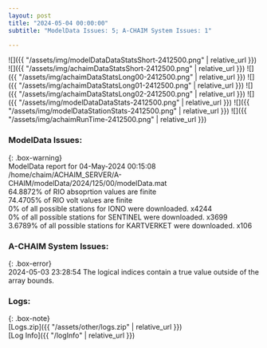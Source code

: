 ```yaml
---
layout: post
title: "2024-05-04 00:00:00"
subtitle: "ModelData Issues: 5; A-CHAIM System Issues: 1"

---
```


![]({{ "/assets/img/modelDataDataStatsShort-2412500.png" | relative_url }})
![]({{ "/assets/img/achaimDataStatsShort-2412500.png" | relative_url }})
![]({{ "/assets/img/achaimDataStatsLong00-2412500.png" | relative_url }})
![]({{ "/assets/img/achaimDataStatsLong01-2412500.png" | relative_url }})
![]({{ "/assets/img/achaimDataStatsLong02-2412500.png" | relative_url }})
![]({{ "/assets/img/modelDataDataStats-2412500.png" | relative_url }})
![]({{ "/assets/img/modelDataStationStats-2412500.png" | relative_url }})
![]({{ "/assets/img/achaimRunTime-2412500.png" | relative_url }})


### ModelData Issues:  
  
{: .box-warning}  
 ModelData report for 04-May-2024 00:15:08   
 /home/chaim/ACHAIM_SERVER/A-CHAIM/modelData/2024/125/00/modelData.mat   
 64.8872% of RIO absoprtion values are finite   
 74.4705% of RIO volt values are finite   
 0% of all possible stations for IONO were downloaded. x4244   
 0% of all possible stations for SENTINEL were downloaded. x3699   
 3.6789% of all possible stations for KARTVERKET were downloaded. x106   
  
### A-CHAIM System Issues:  
  
{: .box-error}  
2024-05-03 23:28:54 The logical indices contain a true value outside of the array bounds.  

### Logs:  
  
{: .box-note}  
[Logs.zip]({{ "/assets/other/logs.zip" | relative_url }})  
[Log Info]({{ "/logInfo" | relative_url }})  
